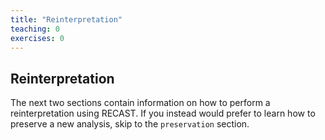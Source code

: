 ```yaml
---
title: "Reinterpretation"
teaching: 0
exercises: 0
---
```


## Reinterpretation
The next two sections contain information on how to perform a reinterpretation using RECAST. If you instead would prefer to learn how to preserve a new analysis, skip to the `preservation` section. 

